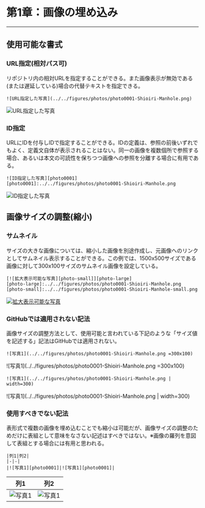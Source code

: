 # 第1章：画像の埋め込み
---
## 使用可能な書式
### URL指定(相対パス可)
リポジトリ内の相対URLを指定することができる。また画像表示が無効である(または遅延している)場合の代替テキストを指定できる。
```
![URL指定した写真](../../figures/photos/photo0001-Shioiri-Manhole.png)
```
![URL指定した写真](../../figures/photos/photo0001-Shioiri-Manhole.png)

### ID指定
URLにIDを付与しIDで指定することができる。IDの定義は、参照の前後いずれでもよく、定義文自体が表示されることはない。同一の画像を複数個所で参照する場合、あるいは本文の可読性を保ちつつ画像への参照を分離する場合に有用である。
```
![ID指定した写真][photo0001]
[photo0001]:../../figures/photos/photo0001-Shioiri-Manhole.png
```
![ID指定した写真][photo0001]

## 画像サイズの調整(縮小)
### サムネイル
サイズの大きな画像については、縮小した画像を別途作成し、元画像へのリンクとしてサムネイル表示することができる。この例では、1500x500サイズである画像に対して300x100サイズのサムネイル画像を設定している。
```
[![拡大表示可能な写真][photo-small]][photo-large]
[photo-large]:../../figures/photos/photo0001-Shioiri-Manhole.png
[photo-small]:../../figures/photos/photo0001-Shioiri-Manhole-small.png
```
[![拡大表示可能な写真][photo0002]][photo0001]

### GitHubでは適用されない記法
画像サイズの調整方法として、使用可能と言われている下記のような「サイズ値を記述する」記法はGitHubでは適用されない。
```
![写真1](../../figures/photos/photo0001-Shioiri-Manhole.png =300x100)
```
![写真1](../../figures/photos/photo0001-Shioiri-Manhole.png =300x100)
```
![写真1](../../figures/photos/photo0001-Shioiri-Manhole.png | width=300)
```
![写真1](../../figures/photos/photo0001-Shioiri-Manhole.png | width=300)

### 使用すべきでない記法
表形式で複数の画像を埋め込むことでも縮小は可能だが、画像サイズの調整のためだけに表組として意味をなさない記述はすべきではない。※画像の羅列を意図して表組とする場合には有用と思われる。
```
|列1|列2|
|-|-|
|![写真1][photo0001]|![写真1][photo0001]|
```
|列1|列2|
|-|-|
|![写真1][photo0001]|![写真1][photo0001]|

<!-- URLの参照先 -->
[photo0001]:../../figures/photos/photo0001-Shioiri-Manhole.png
[photo0002]:../../figures/photos/photo0001-Shioiri-Manhole-small.png
[photo-large]:../../figures/photos/photo0001-Shioiri-Manhole.png
[photo-small]:../../figures/photos/photo0001-Shioiri-Manhole-small.png
